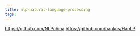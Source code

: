 ```yaml
---
title: nlp-natural-language-processing
tags:
---
```


https://github.com/NLPchina
https://github.com/hankcs/HanLP

<!-- more -->

